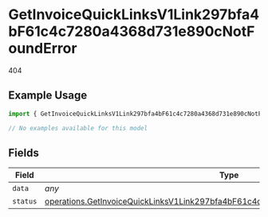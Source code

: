 # GetInvoiceQuickLinksV1Link297bfa4bF61c4c7280a4368d731e890cNotFoundError

404

## Example Usage

```typescript
import { GetInvoiceQuickLinksV1Link297bfa4bF61c4c7280a4368d731e890cNotFoundError } from "@dhaba/safepay-ts/models/errors";

// No examples available for this model
```

## Fields

| Field                                                                                                                                                                                      | Type                                                                                                                                                                                       | Required                                                                                                                                                                                   | Description                                                                                                                                                                                |
| ------------------------------------------------------------------------------------------------------------------------------------------------------------------------------------------ | ------------------------------------------------------------------------------------------------------------------------------------------------------------------------------------------ | ------------------------------------------------------------------------------------------------------------------------------------------------------------------------------------------ | ------------------------------------------------------------------------------------------------------------------------------------------------------------------------------------------ |
| `data`                                                                                                                                                                                     | *any*                                                                                                                                                                                      | :heavy_minus_sign:                                                                                                                                                                         | N/A                                                                                                                                                                                        |
| `status`                                                                                                                                                                                   | [operations.GetInvoiceQuickLinksV1Link297bfa4bF61c4c7280a4368d731e890cNotFoundStatus](../../models/operations/getinvoicequicklinksv1link297bfa4bf61c4c7280a4368d731e890cnotfoundstatus.md) | :heavy_minus_sign:                                                                                                                                                                         | N/A                                                                                                                                                                                        |